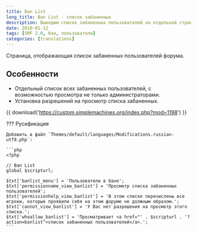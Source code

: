 ```yaml
---
title: Ban List
long_title: Ban List - список забаненных
description: Выводим список забаненных пользователей на отдельной странице.
date: 2010-01-12
tags: [SMF 2.0, бан, пользователи]
categories: [translations]
---
```


Страница, отображающая список забаненных пользователей форума.

<!-- more -->

## Особенности

* Отдельный список всех забаненных пользователей, с возможностью просмотра не только администраторами.
* Установка разрешений на просмотр списка забаненных.

{{ download('https://custom.simplemachines.org/index.php?mod=1198') }}

??? Русификация

    Добавить в файл `Themes/default/languages/Modifications.russian-utf8.php`:

    ```php
    <?php

    // Ban List
    global $scripturl;

    $txt['banlist_menu'] = 'Пользователи в бане';
    $txt['permissionname_view_banlist'] = 'Просмотр списка забаненных пользователей';
    $txt['permissionhelp_view_banlist'] = 'В этом списке перечислены все игроки, которые проявили себя на этом форуме не должным образом.';
    $txt['cannot_view_banlist'] = 'У Вас нет разрешения на просмотр этого списка.';
    $txt['whoallow_banlist'] = 'Просматривает <a href="' . $scripturl . '?action=banlist">список забаненных пользователей</a>.';
    ```
